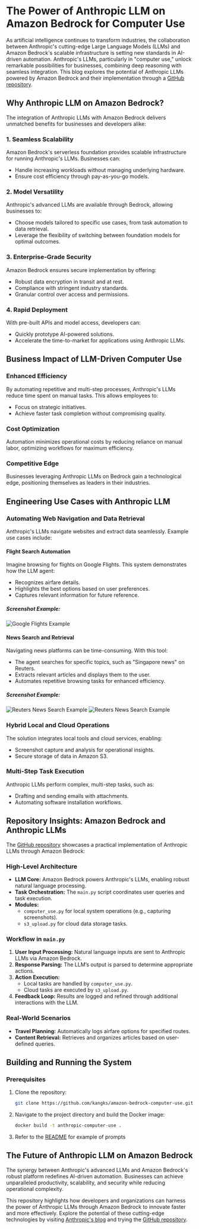 # The Power of Anthropic LLM on Amazon Bedrock for Computer Use

As artificial intelligence continues to transform industries, the collaboration between Anthropic's cutting-edge Large Language Models (LLMs) and Amazon Bedrock's scalable infrastructure is setting new standards in AI-driven automation. Anthropic's LLMs, particularly in "computer use," unlock remarkable possibilities for businesses, combining deep reasoning with seamless integration. This blog explores the potential of Anthropic LLMs powered by Amazon Bedrock and their implementation through a [GitHub repository](https://github.com/kangks/amazon-bedrock-computer-use).

## Why Anthropic LLM on Amazon Bedrock?
The integration of Anthropic LLMs with Amazon Bedrock delivers unmatched benefits for businesses and developers alike:

### 1. **Seamless Scalability**
Amazon Bedrock's serverless foundation provides scalable infrastructure for running Anthropic's LLMs. Businesses can:
- Handle increasing workloads without managing underlying hardware.
- Ensure cost efficiency through pay-as-you-go models.

### 2. **Model Versatility**
Anthropic's advanced LLMs are available through Bedrock, allowing businesses to:
- Choose models tailored to specific use cases, from task automation to data retrieval.
- Leverage the flexibility of switching between foundation models for optimal outcomes.

### 3. **Enterprise-Grade Security**
Amazon Bedrock ensures secure implementation by offering:
- Robust data encryption in transit and at rest.
- Compliance with stringent industry standards.
- Granular control over access and permissions.

### 4. **Rapid Deployment**
With pre-built APIs and model access, developers can:
- Quickly prototype AI-powered solutions.
- Accelerate the time-to-market for applications using Anthropic LLMs.

## Business Impact of LLM-Driven Computer Use

### Enhanced Efficiency
By automating repetitive and multi-step processes, Anthropic's LLMs reduce time spent on manual tasks. This allows employees to:
- Focus on strategic initiatives.
- Achieve faster task completion without compromising quality.

### Cost Optimization
Automation minimizes operational costs by reducing reliance on manual labor, optimizing workflows for maximum efficiency.

### Competitive Edge
Businesses leveraging Anthropic LLMs on Bedrock gain a technological edge, positioning themselves as leaders in their industries. 

## Engineering Use Cases with Anthropic LLM

### Automating Web Navigation and Data Retrieval
Anthropic's LLMs navigate websites and extract data seamlessly. Example use cases include:

#### Flight Search Automation
Imagine browsing for flights on Google Flights. This system demonstrates how the LLM agent:
- Recognizes airfare details.
- Highlights the best options based on user preferences.
- Captures relevant information for future reference.

##### Screenshot Example:
![Google Flights Example](/assets/images/2024-12-29-Amazon-Bedrock-Computer-Use/screenshot_google_flights.png)

#### News Search and Retrieval
Navigating news platforms can be time-consuming. With this tool:
- The agent searches for specific topics, such as "Singapore news" on Reuters.
- Extracts relevant articles and displays them to the user.
- Automates repetitive browsing tasks for enhanced efficiency.

##### Screenshot Example:
![Reuters News Search Example](/assets/images/2024-12-29-Amazon-Bedrock-Computer-Use/screenshot_reuters_news_not_found.png)
![Reuters News Search Example](/assets/images/2024-12-29-Amazon-Bedrock-Computer-Use/screenshot_reuters_news_search_singaore.png)

### Hybrid Local and Cloud Operations
The solution integrates local tools and cloud services, enabling:
- Screenshot capture and analysis for operational insights.
- Secure storage of data in Amazon S3.

### Multi-Step Task Execution
Anthropic LLMs perform complex, multi-step tasks, such as:
- Drafting and sending emails with attachments.
- Automating software installation workflows.

## Repository Insights: Amazon Bedrock and Anthropic LLMs
The [GitHub repository](https://github.com/kangks/amazon-bedrock-computer-use) showcases a practical implementation of Anthropic LLMs through Amazon Bedrock:

### High-Level Architecture
- **LLM Core:** Amazon Bedrock powers Anthropic's LLMs, enabling robust natural language processing.
- **Task Orchestration:** The `main.py` script coordinates user queries and task execution.
- **Modules:**
  - `computer_use.py` for local system operations (e.g., capturing screenshots).
  - `s3_upload.py` for cloud data storage tasks.

### Workflow in `main.py`
1. **User Input Processing:** Natural language inputs are sent to Anthropic LLMs via Amazon Bedrock.
2. **Response Parsing:** The LLM’s output is parsed to determine appropriate actions.
3. **Action Execution:**
   - Local tasks are handled by `computer_use.py`.
   - Cloud tasks are executed by `s3_upload.py`.
4. **Feedback Loop:** Results are logged and refined through additional interactions with the LLM.

### Real-World Scenarios
- **Travel Planning:** Automatically logs airfare options for specified routes.
- **Content Retrieval:** Retrieves and organizes articles based on user-defined queries.

## Building and Running the System
### Prerequisites
1. Clone the repository:
   ```bash
   git clone https://github.com/kangks/amazon-bedrock-computer-use.git
   ```
2. Navigate to the project directory and build the Docker image:
   ```bash
   docker build -t anthropic-computer-use .
   ```
3. Refer to the [README](https://github.com/kangks/amazon-bedrock-computer-use/blob/main/README.md) for example of prompts

## The Future of Anthropic LLM on Amazon Bedrock
The synergy between Anthropic's advanced LLMs and Amazon Bedrock's robust platform redefines AI-driven automation. Businesses can achieve unparalleled productivity, scalability, and security while reducing operational complexity.

This repository highlights how developers and organizations can harness the power of Anthropic LLMs through Amazon Bedrock to innovate faster and more effectively. Explore the potential of these cutting-edge technologies by visiting [Anthropic's blog](https://www.anthropic.com/news/developing-computer-use) and trying the [GitHub repository](https://github.com/kangks/amazon-bedrock-computer-use).

